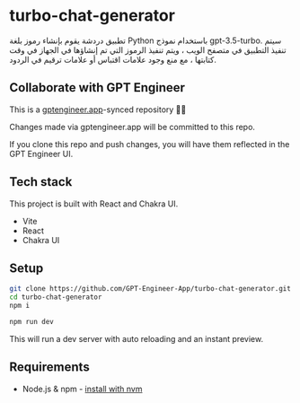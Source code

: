 # turbo-chat-generator

تطبيق دردشة يقوم بإنشاء رموز بلغة Python باستخدام نموذج gpt-3.5-turbo. سيتم تنفيذ التطبيق في متصفح الويب
، ويتم تنفيذ الرموز التي تم إنشاؤها في الجهاز في وقت كتابتها ، مع منع وجود علامات اقتباس أو علامات ترقيم في الردود.

## Collaborate with GPT Engineer

This is a [gptengineer.app](https://gptengineer.app)-synced repository 🌟🤖

Changes made via gptengineer.app will be committed to this repo.

If you clone this repo and push changes, you will have them reflected in the GPT Engineer UI.

## Tech stack

This project is built with React and Chakra UI.

- Vite
- React
- Chakra UI

## Setup

```sh
git clone https://github.com/GPT-Engineer-App/turbo-chat-generator.git
cd turbo-chat-generator
npm i
```

```sh
npm run dev
```

This will run a dev server with auto reloading and an instant preview.

## Requirements

- Node.js & npm - [install with nvm](https://github.com/nvm-sh/nvm#installing-and-updating)
